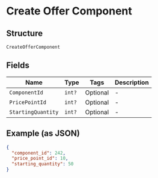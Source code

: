 
# Create Offer Component

## Structure

`CreateOfferComponent`

## Fields

| Name | Type | Tags | Description |
|  --- | --- | --- | --- |
| `ComponentId` | `int?` | Optional | - |
| `PricePointId` | `int?` | Optional | - |
| `StartingQuantity` | `int?` | Optional | - |

## Example (as JSON)

```json
{
  "component_id": 242,
  "price_point_id": 10,
  "starting_quantity": 50
}
```

